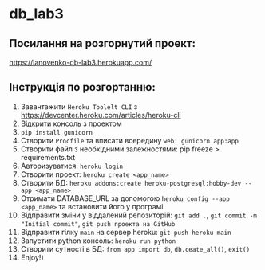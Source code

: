 # db_lab3

## Посилання на розгорнутий проект:
https://lanovenko-db-lab3.herokuapp.com/

## Інструкція по розгортанню:
1. Завантажити `Heroku Toolelt CLI` з https://devcenter.heroku.com/articles/heroku-cli
2. Відкрити консоль з проектом
3. `pip install gunicorn`
4. Створити `Procfile` та вписати всередину `web: gunicorn app:app`
5. Створити файл з необхідними залежностями: pip freeze > requirements.txt
6. Авторизуватися: `heroku login`
7. Створити проект: `heroku create <app_name>`
8. Створити БД: `heroku addons:create heroku-postgresql:hobby-dev --app <app_name>`
9. Отримати DATABASE_URL за допомогою `heroku config --app <app_name>` та встановити його у програмі
10. Відправити зміни у віддалений репозиторій: `git add .`, `git commit -m "Initial commit"`, `git push проекта на GitHub`
11. Відправити гілку `main` на сервер heroku: `git push heroku main`
12. Запустити python консоль: `heroku run python`
13. Створити сутності в БД: `from app import db`, `db.ceate_all()`, `exit()`
14. Enjoy!)
